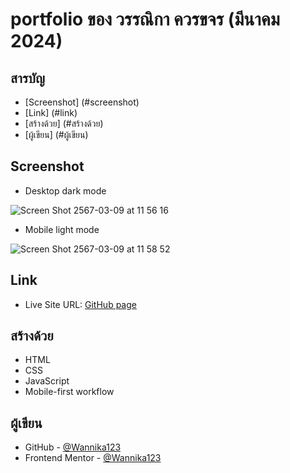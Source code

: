 # portfolio ของ วรรณิกา ควรขจร (มีนาคม 2024)

## สารบัญ

- [Screenshot] (#screenshot)
- [Link] (#link)
- [สร้างด้วย] (#สร้างด้วย)
- [ผู้เขียน] (#ผู้เขียน)

## Screenshot

- Desktop dark mode

![Screen Shot 2567-03-09 at 11 56 16](https://github.com/Wannika123/portfolio/assets/142564014/84248df3-84f4-48d9-a56d-73863cef35fc)

- Mobile light mode

![Screen Shot 2567-03-09 at 11 58 52](https://github.com/Wannika123/portfolio/assets/142564014/247dc52e-be6d-4ff2-9ceb-721cf0ce7726)

## Link

- Live Site URL: [GitHub page](https://your-live-site-url.com)

## สร้างด้วย

- HTML
- CSS
- JavaScript
- Mobile-first workflow

## ผู้เขียน

- GitHub - [@Wannika123](https://github.com/Wannika123)
- Frontend Mentor - [@Wannika123](https://www.frontendmentor.io/profile/Wannika123)